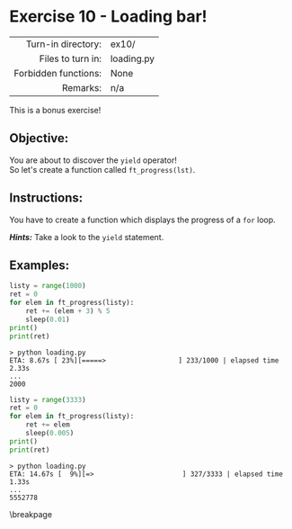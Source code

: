 # Exercise 10 - Loading bar!

|                         |                    |
| -----------------------:| ------------------ |
|   Turn-in directory:    |  ex10/              |
|   Files to turn in:     |  loading.py        |
|   Forbidden functions:  |  None              |
|   Remarks:              |  n/a               |

This is a bonus exercise!
## Objective:

You are about to discover the `yield` operator!  
So let's create a function called `ft_progress(lst)`.

## Instructions:

You have to create a function which displays the progress of a `for` loop.

***Hints:*** Take a look to the `yield` statement.

## Examples:

```python
listy = range(1000)
ret = 0
for elem in ft_progress(listy):
    ret += (elem + 3) % 5
    sleep(0.01)
print()
print(ret)
```

```console
> python loading.py
ETA: 8.67s [ 23%][=====>                  ] 233/1000 | elapsed time 2.33s
...
2000
```

```python
listy = range(3333)
ret = 0
for elem in ft_progress(listy):
    ret += elem
    sleep(0.005)
print()
print(ret)
```

```console
> python loading.py
ETA: 14.67s [  9%][=>                      ] 327/3333 | elapsed time 1.33s
...
5552778
```

\breakpage
